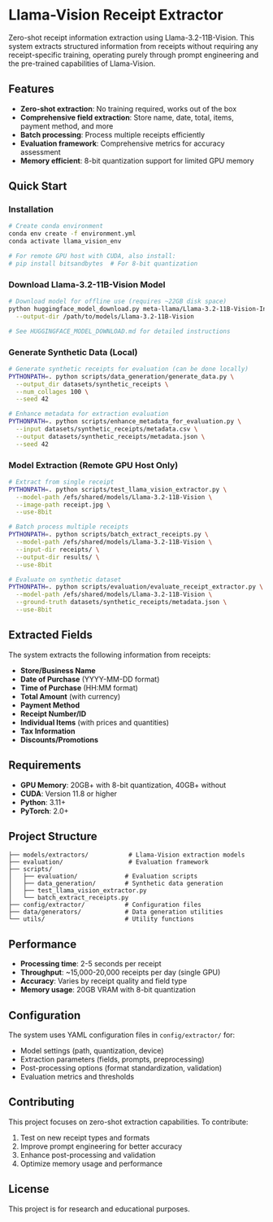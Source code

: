 # Llama-Vision Receipt Extractor

Zero-shot receipt information extraction using Llama-3.2-11B-Vision. This system extracts structured information from receipts without requiring any receipt-specific training, operating purely through prompt engineering and the pre-trained capabilities of Llama-Vision.

## Features

- **Zero-shot extraction**: No training required, works out of the box
- **Comprehensive field extraction**: Store name, date, total, items, payment method, and more
- **Batch processing**: Process multiple receipts efficiently
- **Evaluation framework**: Comprehensive metrics for accuracy assessment
- **Memory efficient**: 8-bit quantization support for limited GPU memory

## Quick Start

### Installation

```bash
# Create conda environment
conda env create -f environment.yml
conda activate llama_vision_env

# For remote GPU host with CUDA, also install:
# pip install bitsandbytes  # For 8-bit quantization
```

### Download Llama-3.2-11B-Vision Model

```bash
# Download model for offline use (requires ~22GB disk space)
python huggingface_model_download.py meta-llama/Llama-3.2-11B-Vision-Instruct \
  --output-dir /path/to/models/Llama-3.2-11B-Vision

# See HUGGINGFACE_MODEL_DOWNLOAD.md for detailed instructions
```

### Generate Synthetic Data (Local)

```bash
# Generate synthetic receipts for evaluation (can be done locally)
PYTHONPATH=. python scripts/data_generation/generate_data.py \
  --output_dir datasets/synthetic_receipts \
  --num_collages 100 \
  --seed 42

# Enhance metadata for extraction evaluation
PYTHONPATH=. python scripts/enhance_metadata_for_evaluation.py \
  --input datasets/synthetic_receipts/metadata.csv \
  --output datasets/synthetic_receipts/metadata.json \
  --seed 42
```

### Model Extraction (Remote GPU Host Only)

```bash
# Extract from single receipt
PYTHONPATH=. python scripts/test_llama_vision_extractor.py \
  --model-path /efs/shared/models/Llama-3.2-11B-Vision \
  --image-path receipt.jpg \
  --use-8bit

# Batch process multiple receipts
PYTHONPATH=. python scripts/batch_extract_receipts.py \
  --model-path /efs/shared/models/Llama-3.2-11B-Vision \
  --input-dir receipts/ \
  --output-dir results/ \
  --use-8bit

# Evaluate on synthetic dataset
PYTHONPATH=. python scripts/evaluation/evaluate_receipt_extractor.py \
  --model-path /efs/shared/models/Llama-3.2-11B-Vision \
  --ground-truth datasets/synthetic_receipts/metadata.json \
  --use-8bit
```

## Extracted Fields

The system extracts the following information from receipts:

- **Store/Business Name**
- **Date of Purchase** (YYYY-MM-DD format)
- **Time of Purchase** (HH:MM format)
- **Total Amount** (with currency)
- **Payment Method**
- **Receipt Number/ID**
- **Individual Items** (with prices and quantities)
- **Tax Information**
- **Discounts/Promotions**

## Requirements

- **GPU Memory**: 20GB+ with 8-bit quantization, 40GB+ without
- **CUDA**: Version 11.8 or higher
- **Python**: 3.11+
- **PyTorch**: 2.0+

## Project Structure

```
├── models/extractors/           # Llama-Vision extraction models
├── evaluation/                  # Evaluation framework
├── scripts/
│   ├── evaluation/             # Evaluation scripts
│   ├── data_generation/        # Synthetic data generation
│   ├── test_llama_vision_extractor.py
│   └── batch_extract_receipts.py
├── config/extractor/           # Configuration files
├── data/generators/            # Data generation utilities
└── utils/                      # Utility functions
```

## Performance

- **Processing time**: 2-5 seconds per receipt
- **Throughput**: ~15,000-20,000 receipts per day (single GPU)
- **Accuracy**: Varies by receipt quality and field type
- **Memory usage**: 20GB VRAM with 8-bit quantization

## Configuration

The system uses YAML configuration files in `config/extractor/` for:
- Model settings (path, quantization, device)
- Extraction parameters (fields, prompts, preprocessing)
- Post-processing options (format standardization, validation)
- Evaluation metrics and thresholds

## Contributing

This project focuses on zero-shot extraction capabilities. To contribute:

1. Test on new receipt types and formats
2. Improve prompt engineering for better accuracy
3. Enhance post-processing and validation
4. Optimize memory usage and performance

## License

This project is for research and educational purposes.